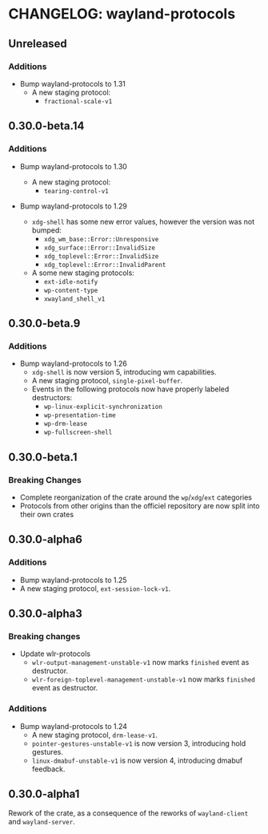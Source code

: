 # CHANGELOG: wayland-protocols

## Unreleased

### Additions

- Bump wayland-protocols to 1.31
  - A new staging protocol:
    - `fractional-scale-v1`

## 0.30.0-beta.14

### Additions

- Bump wayland-protocols to 1.30
  - A new staging protocol:
    - `tearing-control-v1`

- Bump wayland-protocols to 1.29
  - `xdg-shell` has some new error values, however the version was not bumped:
    - `xdg_wm_base::Error::Unresponsive`
    - `xdg_surface::Error::InvalidSize`
    - `xdg_toplevel::Error::InvalidSize`
    - `xdg_toplevel::Error::InvalidParent`
  - A some new staging protocols:
    - `ext-idle-notify`
    - `wp-content-type`
    - `xwayland_shell_v1`

## 0.30.0-beta.9

### Additions

- Bump wayland-protocols to 1.26
  - `xdg-shell` is now version 5, introducing wm capabilities.
  - A new staging protocol, `single-pixel-buffer`.
  - Events in the following protocols now have properly labeled destructors:
    - `wp-linux-explicit-synchronization`
    - `wp-presentation-time`
    - `wp-drm-lease`
    - `wp-fullscreen-shell`

## 0.30.0-beta.1

### Breaking Changes

- Complete reorganization of the crate around the `wp`/`xdg`/`ext` categories
- Protocols from other origins than the officiel repository are now split into their own crates

## 0.30.0-alpha6

### Additions

- Bump wayland-protocols to 1.25
- A new staging protocol, `ext-session-lock-v1`.

## 0.30.0-alpha3

### Breaking changes

- Update wlr-protocols
  - `wlr-output-management-unstable-v1` now marks `finished` event as destructor.
  - `wlr-foreign-toplevel-management-unstable-v1` now marks `finished` event as destructor.

### Additions

- Bump wayland-protocols to 1.24
  - A new staging protocol, `drm-lease-v1`.
  - `pointer-gestures-unstable-v1` is now version 3, introducing hold gestures.
  - `linux-dmabuf-unstable-v1` is now version 4, introducing dmabuf feedback.

## 0.30.0-alpha1

Rework of the crate, as a consequence of the reworks of `wayland-client` and `wayland-server`.
